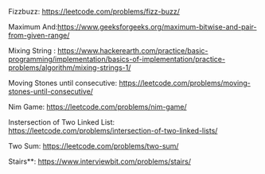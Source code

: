 Fizzbuzz: https://leetcode.com/problems/fizz-buzz/

Maximum And:https://www.geeksforgeeks.org/maximum-bitwise-and-pair-from-given-range/

Mixing String : https://www.hackerearth.com/practice/basic-programming/implementation/basics-of-implementation/practice-problems/algorithm/mixing-strings-1/

Moving Stones until consecutive: https://leetcode.com/problems/moving-stones-until-consecutive/ 

Nim Game: https://leetcode.com/problems/nim-game/

Instersection of Two Linked List: https://leetcode.com/problems/intersection-of-two-linked-lists/

Two Sum: https://leetcode.com/problems/two-sum/

Stairs**: https://www.interviewbit.com/problems/stairs/
